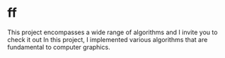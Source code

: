 # ff
This project encompasses a wide range of algorithms and I invite you to check it out In this project, I implemented various algorithms that are fundamental to computer graphics.
